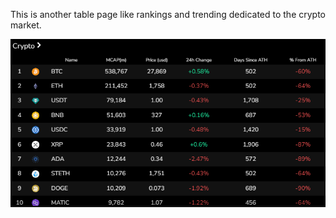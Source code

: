This is another table page like rankings and trending dedicated to the crypto market.

![Project Info](images/crypto.png)